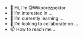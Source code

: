 - 👋 Hi, I’m @Wikoorezpektor
- 👀 I’m interested in ...
- 🌱 I’m currently learning ...
- 💞️ I’m looking to collaborate on ...
- 📫 How to reach me ...

<!---
Wikoorezpektor/Wikoorezpektor is a ✨ special ✨ repository because its `README.md` (this file) appears on your GitHub profile.
You can click the Preview link to take a look at your changes.
--->
